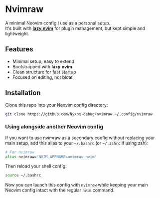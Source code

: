 # Nvimraw

A minimal Neovim config I use as a personal setup.  
It's built with **[lazy.nvim](https://github.com/folke/lazy.nvim)** for plugin management, but kept simple and lightweight.

## Features

- Minimal setup, easy to extend
- Bootstrapped with **lazy.nvim**
- Clean structure for fast startup
- Focused on editing, not bloat

## Installation

Clone this repo into your Neovim config directory:

```bash
git clone https://github.com/Nyxox-debug/nvimraw ~/.config/nvimraw
```

### Using alongside another Neovim config

If you want to use nvimraw as a secondary config without replacing your main setup, add this alias to your `~/.bashrc` (or `~/.zshrc` if using zsh):

```bash
# For nvimraw
alias nvimraw='NVIM_APPNAME=nvimraw nvim'
```

Then reload your shell config:

```bash
source ~/.bashrc
```

Now you can launch this config with `nvimraw` while keeping your main Neovim config intact with the regular `nvim` command.

